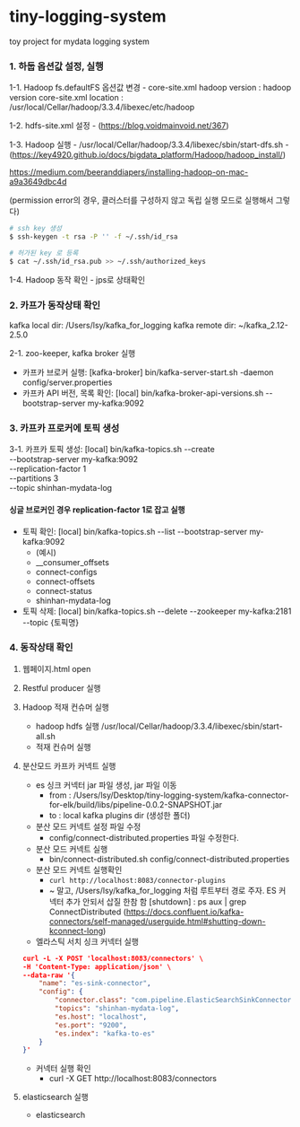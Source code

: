 # tiny-logging-system
toy project for mydata logging system



### 1. 하둡 옵션값 설정, 실행

1-1. Hadoop fs.defaultFS 옵션값 변경
    - core-site.xml
    hadoop version : hadoop version
    core-site.xml location : /usr/local/Cellar/hadoop/3.3.4/libexec/etc/hadoop

1-2. hdfs-site.xml 설정
    - (https://blog.voidmainvoid.net/367)

1-3. Hadoop 실행
    - /usr/local/Cellar/hadoop/3.3.4/libexec/sbin/start-dfs.sh
    - (https://key4920.github.io/docs/bigdata_platform/Hadoop/hadoop_install/)

https://medium.com/beeranddiapers/installing-hadoop-on-mac-a9a3649dbc4d


(permission error의 경우, 클러스터를 구성하지 않고 독립 실행 모드로 실행해서 그렇다)

```bash
# ssh key 생성
$ ssh-keygen -t rsa -P '' -f ~/.ssh/id_rsa

# 허가된 key 로 등록
$ cat ~/.ssh/id_rsa.pub >> ~/.ssh/authorized_keys
```

1-4. Hadoop 동작 확인
    - jps로 상태확인



### 2. 카프가 동작상태 확인

kafka local dir: /Users/lsy/kafka_for_logging
kafka remote dir: ~/kafka_2.12-2.5.0

2-1.  zoo-keeper, kafka broker 실행
- 카프카 브로커 실행: [kafka-broker] bin/kafka-server-start.sh -daemon config/server.properties
- 카프카 API 버전, 목록 확인: [local] bin/kafka-broker-api-versions.sh --bootstrap-server my-kafka:9092



### 3. 카프카 프로커에 토픽 생성

3-1. 카프카 토픽 생성: [local]
bin/kafka-topics.sh --create \
--bootstrap-server my-kafka:9092 \
--replication-factor 1 \
--partitions 3 \
--topic shinhan-mydata-log

#### 싱글 브로커인 경우 replication-factor 1로 잡고 실행
- 토픽 확인: [local] bin/kafka-topics.sh --list --bootstrap-server my-kafka:9092
    - (예시)
    - __consumer_offsets
    - connect-configs
    - connect-offsets
    - connect-status
    - shinhan-mydata-log
- 토픽 삭제: [local] bin/kafka-topics.sh --delete --zookeeper my-kafka:2181 --topic {토픽명}



### 4. 동작상태 확인

1. 웹페이지.html open
2. Restful producer 실행
3. Hadoop 적재 컨슈머 실행
    - hadoop hdfs 실행 /usr/local/Cellar/hadoop/3.3.4/libexec/sbin/start-all.sh
    - 적재 컨슈머 실행
4. 분산모드 카프카 커넥트 실행
    - es 싱크 커넥터 jar 파일 생성, jar 파일 이동
        - from : /Users/lsy/Desktop/tiny-logging-system/kafka-connector-for-elk/build/libs/pipeline-0.0.2-SNAPSHOT.jar 
        - to : local kafka plugins dir (생성한 폴더)
    - 분산 모드 커넥트 설정 파일 수정
        - config/connect-distributed.properties 파일 수정한다.
    - 분산 모드 커넥트 실행
        - bin/connect-distributed.sh config/connect-distributed.properties
    - 분산 모드 커넥트 실행확인
        - `curl http://localhost:8083/connector-plugins`
        - ~ 말고, /Users/lsy/kafka_for_logging 처럼 루트부터 경로 주자. ES 커넥터 추가 안되서 삽질 한참 함
        [shutdown] : ps aux | grep ConnectDistributed
        (https://docs.confluent.io/kafka-connectors/self-managed/userguide.html#shutting-down-kconnect-long)
    - 엘라스틱 서치 싱크 커넥터 실행

    ```json
    curl -L -X POST 'localhost:8083/connectors' \
    -H 'Content-Type: application/json' \
    --data-raw '{
        "name": "es-sink-connector",
        "config": {
            "connector.class": "com.pipeline.ElasticSearchSinkConnector",
            "topics": "shinhan-mydata-log",
            "es.host": "localhost",
            "es.port": "9200",
            "es.index": "kafka-to-es"
        }
    }'
    ```
    
    - 커넥터 실행 확인
        - curl -X GET http://localhost:8083/connectors
5. elasticsearch 실행
    - elasticsearch